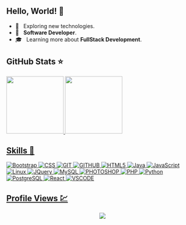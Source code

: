 ## Hello, World! 🖖

- 🤔 &nbsp; Exploring new technologies.
- 💼 &nbsp; **Software Developer**.
- 🎓 &nbsp; Learning more about **FullStack Development**.  

## GitHub Stats ⭐

<div>
  <a href="https://github.com/andrewferraz">
  <img height="150em" src="https://github-readme-stats.vercel.app/api?username=andrewrdev&show_icons=true&theme=react&count_private=true"/>
  <img height="150em" src="https://github-readme-stats.vercel.app/api/top-langs/?username=andrewrdev&layout=compact&langs_count=16&theme=react"/>
<div>
 
## Skills 🚀

  
  ![Bootstrap](https://img.shields.io/badge/Bootstrap-8412fb?style=for-the-badge&logo=css3&logoColor=white)
  ![CSS](https://img.shields.io/badge/CSS3-1572B6?style=for-the-badge&logo=css3&logoColor=white)
  ![GIT](https://img.shields.io/badge/Git-F05032?style=for-the-badge&logo=git&logoColor=white)
  ![GITHUB](https://img.shields.io/badge/GitHub-181717?style=for-the-badge&logo=github&logoColor=white)
  ![HTML5](https://img.shields.io/badge/HTML5-ff5722?style=for-the-badge&logo=html5&logoColor=white)
  ![Java](https://img.shields.io/badge/Java-00779a?style=for-the-badge&logo=java&logoColor=white)
  ![JavaScript](https://img.shields.io/badge/JavaScript-323330?style=for-the-badge&logo=javascript&logoColor=F7DF1E)
  ![Linux](https://img.shields.io/badge/Linux-323330?style=for-the-badge&logo=linux&logoColor=white)
  ![JQuery](https://img.shields.io/badge/jQuery-0869ae?style=for-the-badge&logo=jquery&logoColor=white)
  ![MySQL](https://img.shields.io/badge/MySQL-01638a?style=for-the-badge&logo=mysql&logoColor=white)
  ![PHOTOSHOP](https://img.shields.io/badge/Photoshop-181717?style=for-the-badge&logo=adobe-photoshop&logoColor=007ACC)
  ![PHP](https://img.shields.io/badge/PHP-4f5b93?style=for-the-badge&logo=php&logoColor=white)
  ![Python](https://img.shields.io/badge/Python-2b7eb2?style=for-the-badge&logo=python&logoColor=fbd35a)
  ![PostgreSQL](https://img.shields.io/badge/PostgreSQL-316192?style=for-the-badge&logo=postgresql&logoColor=white)
  ![React](https://img.shields.io/badge/React-181717?style=for-the-badge&logo=react&logoColor=61DAFB)
  ![VSCODE](https://img.shields.io/badge/-Visual%20Studio%20Code-181717?style=for-the-badge&logo=visual-studio-code&logoColor=007ACC)
  
 
 ## Profile Views 💹
 
 <p align="center"> 
   <img alingn="center" src="https://profile-counter.glitch.me/andrewrdev/count.svg" />
 </p>
